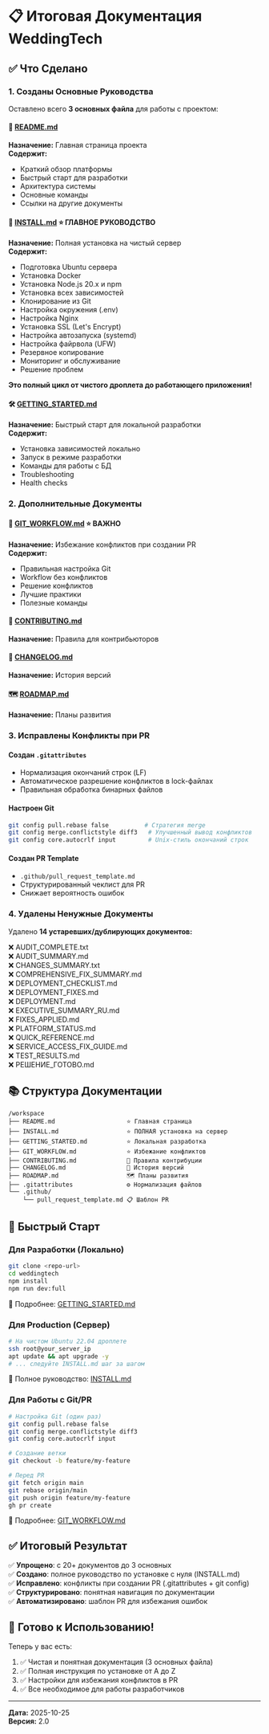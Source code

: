 # 📋 Итоговая Документация WeddingTech

## ✅ Что Сделано

### 1. Созданы Основные Руководства

Оставлено всего **3 основных файла** для работы с проектом:

#### 📘 [README.md](./README.md)
**Назначение:** Главная страница проекта  
**Содержит:**
- Краткий обзор платформы
- Быстрый старт для разработки
- Архитектура системы
- Основные команды
- Ссылки на другие документы

#### 🚀 [INSTALL.md](./INSTALL.md) ⭐ **ГЛАВНОЕ РУКОВОДСТВО**
**Назначение:** Полная установка на чистый сервер  
**Содержит:**
- Подготовка Ubuntu сервера
- Установка Docker
- Установка Node.js 20.x и npm
- Установка всех зависимостей
- Клонирование из Git
- Настройка окружения (.env)
- Настройка Nginx
- Установка SSL (Let's Encrypt)
- Настройка автозапуска (systemd)
- Настройка файрвола (UFW)
- Резервное копирование
- Мониторинг и обслуживание
- Решение проблем

**Это полный цикл от чистого дроплета до работающего приложения!**

#### 🛠️ [GETTING_STARTED.md](./GETTING_STARTED.md)
**Назначение:** Быстрый старт для локальной разработки  
**Содержит:**
- Установка зависимостей локально
- Запуск в режиме разработки
- Команды для работы с БД
- Troubleshooting
- Health checks

### 2. Дополнительные Документы

#### 🔀 [GIT_WORKFLOW.md](./GIT_WORKFLOW.md) ⭐ **ВАЖНО**
**Назначение:** Избежание конфликтов при создании PR  
**Содержит:**
- Правильная настройка Git
- Workflow без конфликтов
- Решение конфликтов
- Лучшие практики
- Полезные команды

#### 📝 [CONTRIBUTING.md](./CONTRIBUTING.md)
**Назначение:** Правила для контрибьюторов  

#### 📜 [CHANGELOG.md](./CHANGELOG.md)
**Назначение:** История версий  

#### 🗺️ [ROADMAP.md](./ROADMAP.md)
**Назначение:** Планы развития  

### 3. Исправлены Конфликты при PR

#### Создан `.gitattributes`
- Нормализация окончаний строк (LF)
- Автоматическое разрешение конфликтов в lock-файлах
- Правильная обработка бинарных файлов

#### Настроен Git
```bash
git config pull.rebase false          # Стратегия merge
git config merge.conflictstyle diff3   # Улучшенный вывод конфликтов
git config core.autocrlf input         # Unix-стиль окончаний строк
```

#### Создан PR Template
- `.github/pull_request_template.md`
- Структурированный чеклист для PR
- Снижает вероятность ошибок

### 4. Удалены Ненужные Документы

Удалено **14 устаревших/дублирующих документов:**

❌ AUDIT_COMPLETE.txt  
❌ AUDIT_SUMMARY.md  
❌ CHANGES_SUMMARY.txt  
❌ COMPREHENSIVE_FIX_SUMMARY.md  
❌ DEPLOYMENT_CHECKLIST.md  
❌ DEPLOYMENT_FIXES.md  
❌ DEPLOYMENT.md  
❌ EXECUTIVE_SUMMARY_RU.md  
❌ FIXES_APPLIED.md  
❌ PLATFORM_STATUS.md  
❌ QUICK_REFERENCE.md  
❌ SERVICE_ACCESS_FIX_GUIDE.md  
❌ TEST_RESULTS.md  
❌ РЕШЕНИЕ_ГОТОВО.md  

## 📚 Структура Документации

```
/workspace
├── README.md                    ⭐ Главная страница
├── INSTALL.md                   ⭐ ПОЛНАЯ установка на сервер
├── GETTING_STARTED.md           ⭐ Локальная разработка
├── GIT_WORKFLOW.md              ⭐ Избежание конфликтов
├── CONTRIBUTING.md              📝 Правила контрибуции
├── CHANGELOG.md                 📜 История версий
├── ROADMAP.md                   🗺️ Планы развития
├── .gitattributes               ⚙️ Нормализация файлов
└── .github/
    └── pull_request_template.md 📋 Шаблон PR
```

## 🎯 Быстрый Старт

### Для Разработки (Локально)
```bash
git clone <repo-url>
cd weddingtech
npm install
npm run dev:full
```
📖 Подробнее: [GETTING_STARTED.md](./GETTING_STARTED.md)

### Для Production (Сервер)
```bash
# На чистом Ubuntu 22.04 дроплете
ssh root@your_server_ip
apt update && apt upgrade -y
# ... следуйте INSTALL.md шаг за шагом
```
📖 Полное руководство: [INSTALL.md](./INSTALL.md)

### Для Работы с Git/PR
```bash
# Настройка Git (один раз)
git config pull.rebase false
git config merge.conflictstyle diff3
git config core.autocrlf input

# Создание ветки
git checkout -b feature/my-feature

# Перед PR
git fetch origin main
git rebase origin/main
git push origin feature/my-feature
gh pr create
```
📖 Подробнее: [GIT_WORKFLOW.md](./GIT_WORKFLOW.md)

## ✅ Итоговый Результат

✅ **Упрощено**: с 20+ документов до 3 основных  
✅ **Создано**: полное руководство по установке с нуля (INSTALL.md)  
✅ **Исправлено**: конфликты при создании PR (.gitattributes + git config)  
✅ **Структурировано**: понятная навигация по документации  
✅ **Автоматизировано**: шаблон PR для избежания ошибок  

## 🎉 Готово к Использованию!

Теперь у вас есть:
1. ✅ Чистая и понятная документация (3 основных файла)
2. ✅ Полная инструкция по установке от A до Z
3. ✅ Настройки для избежания конфликтов в PR
4. ✅ Все необходимое для работы разработчиков

---

**Дата:** 2025-10-25  
**Версия:** 2.0  
